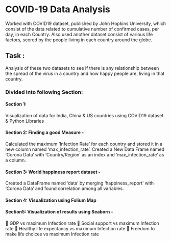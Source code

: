 # COVID-19 Data Analysis
 Worked with COVID19 dataset, published by John Hopkins University, which consist of the data related to cumulative number of confirmed cases, per day, in each Country. 
 Also used another dataset consist of various life factors, scored by the people living in each country around the globe. 
## Task :
Analysis of these two datasets to see if there is any relationship between the spread of the virus in a country and how happy people are, living in that country.

### Divided into following Section:
#### Section 1: 
Visualization of data for India, China & US countries using COVID19 dataset & Python Libraries

#### Section 2: Finding a good Measure - 
Calculated the maximum ‘Infection Rate’ for each country and stored it in a new column named ‘max_infection_rate’.
Created a New Data Frame named ‘Corona Data’ with ‘Country/Region’ as an index and ‘max_infection_rate’ as a column.

#### Section 3: World happiness report dataset -
Created a DataFrame named ‘data’ by merging ‘happiness_report’ with ‘Corona Data’ and found correlation among all variables.

#### Section 4: Visualization using Folium Map 
#### Section5: Visualization of results using Seaborn - 
  GDP vs maximum Infection rate
  Social support vs maximum Infection rate
  Healthy life expectancy vs maximum Infection rate
  Freedom to make life choices vs maximum Infection rate
